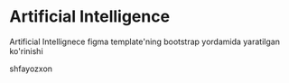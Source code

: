 # Artificial Intelligence

Artificial Intellignece figma template'ning bootstrap yordamida yaratilgan ko'rinishi

shfayozxon
